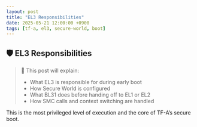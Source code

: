 ```yaml
---
layout: post
title: "EL3 Responsibilities"
date: 2025-05-21 12:00:00 +0900
tags: [tf-a, el3, secure-world, boot]
---
```


## 🛡️ EL3 Responsibilities

> 📝 This post will explain:
>
> - What EL3 is responsible for during early boot  
> - How Secure World is configured  
> - What BL31 does before handing off to EL1 or EL2  
> - How SMC calls and context switching are handled

This is the most privileged level of execution and the core of TF-A’s secure boot.
